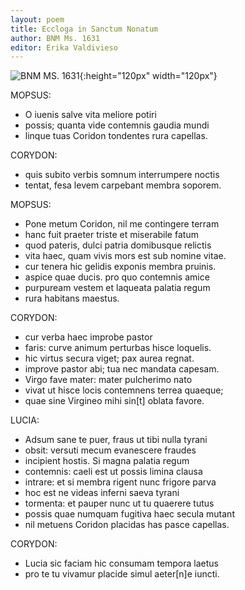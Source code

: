 ```yaml
---
layout: poem
title: Eccloga in Sanctum Nonatum
author: BNM Ms. 1631
editor: Erika Valdivieso
---
```


![BNM MS. 1631](https://user-images.githubusercontent.com/94075570/142266472-9a2b3f2b-4a4b-4e68-ba1f-e03d7d1228c7.png){:height="120px" width="120px"}

MOPSUS: 
- O iuenis salve vita meliore potiri
- possis; quanta vide contemnis gaudia mundi
- linque tuas Coridon tondentes rura capellas.

CORYDON: 
- quis subito verbis somnum interrumpere noctis
- tentat, fesa levem carpebant membra soporem.

MOPSUS:
- Pone metum Coridon, nil me contingere terram
- hanc fuit praeter triste et miserabile fatum
- quod pateris, dulci patria domibusque relictis
- vita haec, quam vivis mors est sub nomine vitae.
- cur tenera hic gelidis exponis membra pruinis.
- aspice quae ducis. pro quo contemnis amice
- purpuream vestem et laqueata palatia regum
- rura habitans maestus.

CORYDON: 
- cur verba haec improbe pastor
- faris: curve animum perturbas hisce loquelis.
- hic virtus secura viget; pax aurea regnat.
- improve pastor abi; tua nec mandata capesam.
- Virgo fave mater: mater pulcherimo nato
- vivat ut hisce locis contemnens terrea quaeque;
- quae sine Virgineo mihi sin[t] oblata favore.

LUCIA: 
- Adsum sane te puer, fraus ut tibi nulla tyrani
- obsit: versuti mecum evanescere fraudes
- incipient hostis. Si magna palatia regum
- contemnis: caeli est ut possis limina clausa
- intrare: et si membra rigent nunc frigore parva
- hoc est ne videas inferni saeva tyrani
- tormenta: et pauper nunc ut tu quaerere tutus
- possis quae numquam fugitiva haec secula mutant
- nil metuens Coridon placidas has pasce capellas.

CORYDON:
- Lucia sic faciam hic consumam tempora laetus
- pro te tu vivamur placide simul aeter[n]e iuncti.

